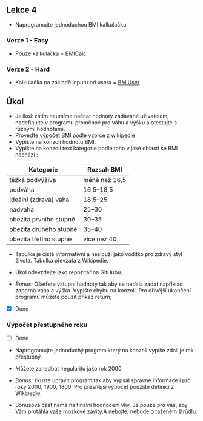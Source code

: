 ## Lekce 4
- Naprogramujte jednoduchou BMI kalkulačku

### Verze 1 - Easy
- Pouze kalkulačka
= [BMICalc](/src/BMIcalc.java)
### Verze 2 - Hard
- Kalkulačka na základě inputu od usera
= [BMIUser](/src/BMIUser.java)

## Úkol
- Jelikož zatím neumíme načítat hodnoty zadávané uživatelem, nadefinujte v programu proměnné pro váhu a výšku a otestujte s různými hodnotami.
- Proveďte výpočet BMI podle vzorce z [wikipedie](https://cs.wikipedia.org/wiki/Index_t%C4%9Blesn%C3%A9_hmotnosti)
- Vypište na konzoli hodnotu BMI.
- Vypište na konzoli text kategorie podle toho v jaké oblasti se BMI nachází : 

| Kategorie                     | Rozsah BMI          |
|-------------------------------|---------------------|
| těžká podvýživa               | méně než 16,5       |
| podváha                       | 16,5–18,5           |
| ideální (zdravá) váha         | 18,5–25             |
| nadváha                       | 25–30               |
| obezita prvního stupně        | 30–35               |
| obezita druhého stupně        | 35–40               |
| obezita třetího stupně        | více než 40         |


- Tabulka je čistě informativní a neslouží jako vodítko pro zdravý styl života. Tabulka převzata z Wikipedie.
- Úkol odevzdejte jako repozitář na GitHubu.

- *Bonus:* Ošetřete vstupní hodnoty tak aby se nedala zadat například zaporná váha a výška. Vypište chybu na konzoli. Pro dřívější ukončení programu můžete použít příkaz return;
- [x] Done

### Výpočet přestupného roku
- [ ] Done
- Naprogramujte jednoduchý program který na konzoli vypíše zdali je rok přestupný.
- Můžete zanedbat iregularitu jako rok 2000

- *Bonus:* zkuste upravit program tak aby vypsal správne informace i pro roky 2000, 1900, 1800. Pro přesnější výpočet použijte definici z Wikipedie.

- Bonusová část nemá na finalní hodnocení vliv. Je pouze pro vás, aby Vám protáhla vaše mozkové závity.A nebojte, nebude o taženém štrůdlu.


